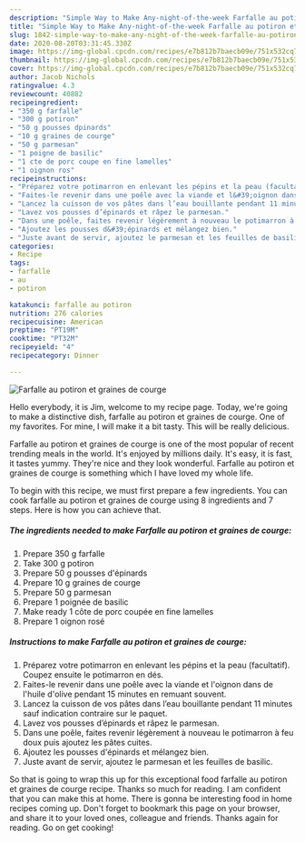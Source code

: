```yaml
---
description: "Simple Way to Make Any-night-of-the-week Farfalle au potiron et graines de courge"
title: "Simple Way to Make Any-night-of-the-week Farfalle au potiron et graines de courge"
slug: 1842-simple-way-to-make-any-night-of-the-week-farfalle-au-potiron-et-graines-de-courge
date: 2020-08-20T03:31:45.330Z
image: https://img-global.cpcdn.com/recipes/e7b812b7baecb09e/751x532cq70/farfalle-au-potiron-et-graines-de-courge-photo-principale-de-la-recette.jpg
thumbnail: https://img-global.cpcdn.com/recipes/e7b812b7baecb09e/751x532cq70/farfalle-au-potiron-et-graines-de-courge-photo-principale-de-la-recette.jpg
cover: https://img-global.cpcdn.com/recipes/e7b812b7baecb09e/751x532cq70/farfalle-au-potiron-et-graines-de-courge-photo-principale-de-la-recette.jpg
author: Jacob Nichols
ratingvalue: 4.3
reviewcount: 40882
recipeingredient:
- "350 g farfalle"
- "300 g potiron"
- "50 g pousses dpinards"
- "10 g graines de courge"
- "50 g parmesan"
- "1 poigne de basilic"
- "1 cte de porc coupe en fine lamelles"
- "1 oignon ros"
recipeinstructions:
- "Préparez votre potimarron en enlevant les pépins et la peau (facultatif). Coupez ensuite le potimarron en dés."
- "Faites-le revenir dans une poêle avec la viande et l&#39;oignon dans de l&#39;huile d&#39;olive pendant 15 minutes en remuant souvent.⁠"
- "Lancez la cuisson de vos pâtes dans l’eau bouillante pendant 11 minutes sauf indication contraire sur le paquet."
- "Lavez vos pousses d’épinards et râpez le parmesan.⁠"
- "Dans une poêle, faites revenir légèrement à nouveau le potimarron à feu doux puis ajoutez les pâtes cuites."
- "Ajoutez les pousses d&#39;épinards et mélangez bien."
- "Juste avant de servir, ajoutez le parmesan et les feuilles de basilic.⁠"
categories:
- Recipe
tags:
- farfalle
- au
- potiron

katakunci: farfalle au potiron 
nutrition: 276 calories
recipecuisine: American
preptime: "PT19M"
cooktime: "PT32M"
recipeyield: "4"
recipecategory: Dinner

---
```



![Farfalle au potiron et graines de courge](https://img-global.cpcdn.com/recipes/e7b812b7baecb09e/751x532cq70/farfalle-au-potiron-et-graines-de-courge-photo-principale-de-la-recette.jpg)

Hello everybody, it is Jim, welcome to my recipe page. Today, we're going to make a distinctive dish, farfalle au potiron et graines de courge. One of my favorites. For mine, I will make it a bit tasty. This will be really delicious.

Farfalle au potiron et graines de courge is one of the most popular of recent trending meals in the world. It's enjoyed by millions daily. It's easy, it is fast, it tastes yummy. They're nice and they look wonderful. Farfalle au potiron et graines de courge is something which I have loved my whole life.




To begin with this recipe, we must first prepare a few ingredients. You can cook farfalle au potiron et graines de courge using 8 ingredients and 7 steps. Here is how you can achieve that.

<!--inarticleads1-->

##### The ingredients needed to make Farfalle au potiron et graines de courge:

1. Prepare 350 g farfalle⁠
1. Take 300 g potiron⁠
1. Prepare 50 g pousses d&#39;épinards⁠
1. Prepare 10 g graines de courge⁠
1. Prepare 50 g parmesan⁠
1. Prepare 1 poignée de basilic⁠
1. Make ready 1 côte de porc coupée en fine lamelles
1. Prepare 1 oignon rosé




<!--inarticleads2-->

##### Instructions to make Farfalle au potiron et graines de courge:

1. Préparez votre potimarron en enlevant les pépins et la peau (facultatif). Coupez ensuite le potimarron en dés.
1. Faites-le revenir dans une poêle avec la viande et l&#39;oignon dans de l&#39;huile d&#39;olive pendant 15 minutes en remuant souvent.⁠
1. Lancez la cuisson de vos pâtes dans l’eau bouillante pendant 11 minutes sauf indication contraire sur le paquet.
1. Lavez vos pousses d’épinards et râpez le parmesan.⁠
1. Dans une poêle, faites revenir légèrement à nouveau le potimarron à feu doux puis ajoutez les pâtes cuites.
1. Ajoutez les pousses d&#39;épinards et mélangez bien.
1. Juste avant de servir, ajoutez le parmesan et les feuilles de basilic.⁠




So that is going to wrap this up for this exceptional food farfalle au potiron et graines de courge recipe. Thanks so much for reading. I am confident that you can make this at home. There is gonna be interesting food in home recipes coming up. Don't forget to bookmark this page on your browser, and share it to your loved ones, colleague and friends. Thanks again for reading. Go on get cooking!
